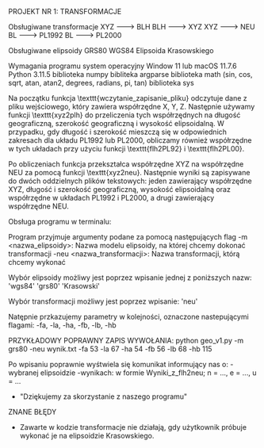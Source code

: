PROJEKT NR 1: TRANSFORMACJE

Obsługiwane transformacje
XYZ ---> BLH
BLH ---> XYZ
XYZ ---> NEU
BL ---> PL1992
BL ---> PL2000

Obsługiwane elipsoidy
GRS80
WGS84
Elipsoida Krasowskiego

Wymagania programu
system operacyjny Window 11 lub macOS 11.7.6
Python 3.11.5
biblioteka numpy
bibliteka argparse
biblioteka math (sin, cos, sqrt, atan, atan2, degrees, radians, pi, tan)
biblioteka sys

Na początku funkcja \texttt{wczytanie\_zapisanie\_pliku} odczytuje dane z pliku wejściowego, który zawiera współrzędne X, Y, Z. Następnie używamy funkcji \texttt{xyz2plh} do przeliczenia tych współrzędnych na długość geograficzną, szerokość geograficzną i wysokość elipsoidalną. W przypadku, gdy długość i szerokość mieszczą się w odpowiednich zakresach dla układu PL1992 lub PL2000, obliczamy również współrzędne w tych układach przy użyciu funkcji \texttt{flh2PL92} i \texttt{flh2PL00}.

Po obliczeniach funkcja przekształca współrzędne XYZ na współrzędne NEU za pomocą funkcji \texttt{xyz2neu}. Następnie wyniki są zapisywane do dwóch oddzielnych plików tekstowych: jeden zawierający współrzędne XYZ, długość i szerokość geograficzną, wysokość elipsoidalną oraz współrzędne w układach PL1992 i PL2000, a drugi zawierający współrzędne NEU.

Obsługa programu w terminalu:

Program przyjmuje argumenty podane za pomocą następujących flag
-m <nazwa_elipsoidy>: Nazwa modelu elipsoidy, na której chcemy dokonać transformacji
-neu <nazwa_transformacji>: Nazwa transformacji, którą chcemy wykonać

Wybór elipsoidy możliwy jest poprzez wpisanie jednej z poniższych nazw:
'wgs84'
'grs80'
'Krasowski'


Wybór transformacji możliwy jest poprzez wpisanie:
'neu'

Natępnie przkazujemy parametry w kolejności, oznaczone nastepującymi flagami:
-fa, -la, -ha, -fb, -lb, -hb


PRZYKŁADOWY POPRAWNY ZAPIS WYWOŁANIA:
python geo_v1.py -m grs80 -neu wynik.txt -fa 53 -la 67 -ha 54 -fb 56 -lb 68 -hb 115

Po wpisaniu poprawnie wyśtwiela się komunikat informujący nas o:
-wybranej elipsoidzie 
-wynikach: w formie Wyniki_z_flh2neu; n = ..., e = ..., u = ...
- "Dziękujemy za skorzystanie z naszego programu"

ZNANE BŁĘDY
- Zawarte w kodzie transformacje nie działają, gdy użytkownik próbuje wykonać je na elipsoidzie Krasowskiego.
